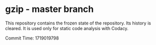 # gzip - master branch

This repository contains the frozen state of the repository.
Its history is cleared. It is used only for static code
analysis with Codacy.

Commit Time: 1719019798